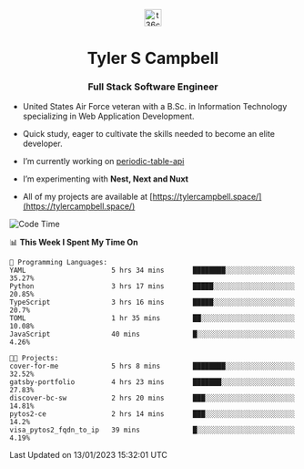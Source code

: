 <p align="center">
<a href="https://www.linkedin.com/in/t36campbell" target="blank"><img align="center" src="https://ik.imagekit.io/t36campbell/Portfolio/linkedin.png.original_m8bbGgPh6.png" alt="t36campbell" height="30" width="30" /></a>
</p>
<h1 align="center">Tyler S Campbell</h1>
<h3 align="center">Full Stack Software Engineer</h3>

* United States Air Force veteran with a B.Sc. in Information Technology specializing in Web Application Development. 

* Quick study, eager to cultivate the skills needed to become an elite developer.

* I’m currently working on [periodic-table-api](https://github.com/t36campbell/periodic-table-api)

* I’m experimenting with **Nest, Next and Nuxt**

* All of my projects are available at [https://tylercampbell.space/](https://tylercampbell.space/)

<!--START_SECTION:waka-->
![Code Time](http://img.shields.io/badge/Code%20Time-2%2C094%20hrs%2029%20mins-blue)

📊 **This Week I Spent My Time On** 

```text
💬 Programming Languages: 
YAML                     5 hrs 34 mins       ████████░░░░░░░░░░░░░░░░░   35.27% 
Python                   3 hrs 17 mins       █████░░░░░░░░░░░░░░░░░░░░   20.85% 
TypeScript               3 hrs 16 mins       █████░░░░░░░░░░░░░░░░░░░░   20.7% 
TOML                     1 hr 35 mins        ██░░░░░░░░░░░░░░░░░░░░░░░   10.08% 
JavaScript               40 mins             █░░░░░░░░░░░░░░░░░░░░░░░░   4.26%

🐱‍💻 Projects: 
cover-for-me             5 hrs 8 mins        ████████░░░░░░░░░░░░░░░░░   32.52% 
gatsby-portfolio         4 hrs 23 mins       ███████░░░░░░░░░░░░░░░░░░   27.83% 
discover-bc-sw           2 hrs 20 mins       ███░░░░░░░░░░░░░░░░░░░░░░   14.81% 
pytos2-ce                2 hrs 14 mins       ███░░░░░░░░░░░░░░░░░░░░░░   14.2% 
visa_pytos2_fqdn_to_ip   39 mins             █░░░░░░░░░░░░░░░░░░░░░░░░   4.19%

```


 Last Updated on 13/01/2023 15:32:01 UTC
<!--END_SECTION:waka-->
